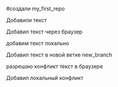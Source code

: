 ﻿#создали  my_first_repo

Добавили текст

Добавил текст через браузер 


добавим текст локально 

Добавил текст в новой ветке new_branch

 разрешаю конфликт текст в браузере 
 
Добавил локальный конфликт 
